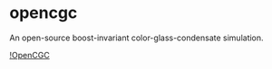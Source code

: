 # opencgc
An open-source boost-invariant color-glass-condensate simulation.

[!OpenCGC](https://raw.githubusercontent.com/d-mueller/opencgc/master/opencgc.png)
